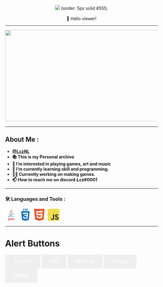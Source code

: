 <div id="header" align="center">
  <img src=https://media0.giphy.com/media/3oKIPnAiaMCws8nOsE/giphy.gif?cid=ecf05e477xpgnq22zctxbu21nzswtexsl8t264i0cvcwnvb0&rid=giphy.gif&ct=g width="100"/>
  border: 5px solid #555;
</div>

<div id="badges" align="center">
  <img src="https://komarev.com/ghpvc/?username=LczNL&style=flat-square&color=red" alt=""/>
</div>

<div align="center">
👋 Hello viewer!
</div>

---

<div align="center">
  <img src=https://media1.giphy.com/media/QpVUMRUJGokfqXyfa1/giphy.gif?cid=ecf05e47xgl3n474m6r6xpv8x7kt619q5fpzlsjn1o7z34lq&rid=giphy.gif&ct=g=g width="1000" height="300"/>
</div>

---
## About Me :

- <b><a href="https://github.com/LczNL">@LczNL</a>
- 📚 This is my Personal archive
- 👀 I’m interested in playing games, art and music 
- 🌱 I’m currently learning skill and programming. 
- 👨‍💻 Currently working on making games.
- 📫 How to reach me on discord 𝙇𝙘𝙯#0001

---

### 🛠️ Languages and Tools :
<div align="left" >
  <img src="https://github.com/devicons/devicon/blob/master/icons/java/java-original-wordmark.svg" title="Java" alt="Java" width="40" height="40"/>&nbsp;
  <img src="https://github.com/devicons/devicon/blob/master/icons/css3/css3-plain-wordmark.svg"  title="CSS3" alt="CSS" width="40" height="40"/>&nbsp;
  <img src="https://github.com/devicons/devicon/blob/master/icons/html5/html5-original.svg" title="HTML5" alt="HTML" width="40" height="40"/>&nbsp;
  <img src="https://github.com/devicons/devicon/blob/master/icons/javascript/javascript-original.svg" title="JavaScript" alt="JavaScript" width="40" height="40"/>&nbsp;
</div>

---

  <meta name="viewport" content="width=device-width, initial-scale=1">
<style>
.btn {
  border: none;
  color: white;
  padding: 14px 28px;
  font-size: 16px;
  cursor: pointer;
}

.success {background-color: #04AA6D;} /* Green */
.success:hover {background-color: #46a049;}

.info {background-color: #2196F3;} /* Blue */
.info:hover {background: #0b7dda;}

.warning {background-color: #ff9800;} /* Orange */
.warning:hover {background: #e68a00;}

.danger {background-color: #f44336;} /* Red */ 
.danger:hover {background: #da190b;}

.default {background-color: #e7e7e7; color: black;} /* Gray */ 
.default:hover {background: #ddd;}
</style>
</head>
<body>

<h1>Alert Buttons</h1>

<button class="btn success">Success</button>
<button class="btn info">Info</button>
<button class="btn warning">Warning</button>
<button class="btn danger">Danger</button>
<button class="btn default">Default</button>
</div>
